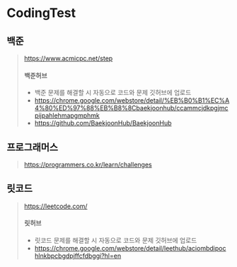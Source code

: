 # CodingTest

## 백준
> https://www.acmicpc.net/step
> #### 백준허브
> - 백준 문제를 해결할 시 자동으로 코드와 문제 깃허브에 업로드
> - https://chrome.google.com/webstore/detail/%EB%B0%B1%EC%A4%80%ED%97%88%EB%B8%8Cbaekjoonhub/ccammcjdkpgjmcpijpahlehmapgmphmk
> - https://github.com/BaekjoonHub/BaekjoonHub

## 프로그래머스
> https://programmers.co.kr/learn/challenges

## 릿코드
> https://leetcode.com/
> #### 릿허브
> - 릿코드 문제를 해결할 시 자동으로 코드와 문제 깃허브에 업로드
> - https://chrome.google.com/webstore/detail/leethub/aciombdipochlnkbpcbgdpjffcfdbggi?hl=en
